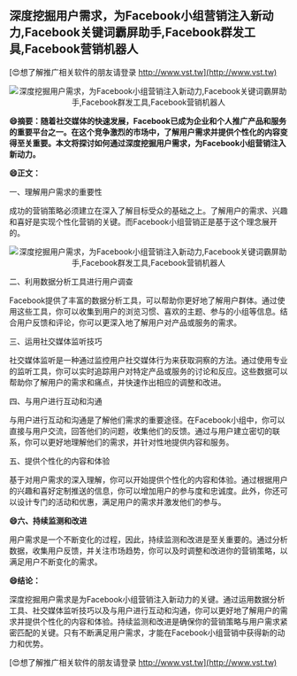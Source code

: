 ## **深度挖掘用户需求，为Facebook小组营销注入新动力,Facebook关键词霸屏助手,Facebook群发工具,Facebook营销机器人**

[😍想了解推广相关软件的朋友请登录 http://www.vst.tw](http://www.vst.tw)

 <center><img src="https://vst.tw/MP4/tuiguang/png/7.png" alt="深度挖掘用户需求，为Facebook小组营销注入新动力,Facebook关键词霸屏助手,Facebook群发工具,Facebook营销机器人"></center>

**😄摘要：随着社交媒体的快速发展，Facebook已成为企业和个人推广产品和服务的重要平台之一。在这个竞争激烈的市场中，了解用户需求并提供个性化的内容变得至关重要。本文将探讨如何通过深度挖掘用户需求，为Facebook小组营销注入新动力。**

**😄正文：**

一、理解用户需求的重要性

成功的营销策略必须建立在深入了解目标受众的基础之上。了解用户的需求、兴趣和喜好是实现个性化营销的关键。而Facebook小组营销正是基于这个理念展开的。

 <center><img src="https://vst.tw/MP4/tuiguang/png/4.png" alt="深度挖掘用户需求，为Facebook小组营销注入新动力,Facebook关键词霸屏助手,Facebook群发工具,Facebook营销机器人"></center>

二、利用数据分析工具进行用户调查

Facebook提供了丰富的数据分析工具，可以帮助你更好地了解用户群体。通过使用这些工具，你可以收集到用户的浏览习惯、喜欢的主题、参与的小组等信息。结合用户反馈和评论，你可以更深入地了解用户对产品或服务的需求。

三、运用社交媒体监听技巧

社交媒体监听是一种通过监控用户社交媒体行为来获取洞察的方法。通过使用专业的监听工具，你可以实时追踪用户对特定产品或服务的讨论和反应。这些数据可以帮助你了解用户的需求和痛点，并快速作出相应的调整和改进。

四、与用户进行互动和沟通

与用户进行互动和沟通是了解他们需求的重要途径。在Facebook小组中，你可以直接与用户交流，回答他们的问题，收集他们的反馈。通过与用户建立密切的联系，你可以更好地理解他们的需求，并针对性地提供内容和服务。

五、提供个性化的内容和体验

基于对用户需求的深入理解，你可以开始提供个性化的内容和体验。通过根据用户的兴趣和喜好定制推送的信息，你可以增加用户的参与度和忠诚度。此外，你还可以设计专门的活动和优惠，满足用户的需求并激发他们的参与。

**😄六、持续监测和改进**

用户需求是一个不断变化的过程，因此，持续监测和改进是至关重要的。通过分析数据，收集用户反馈，并关注市场趋势，你可以及时调整和改进你的营销策略，以满足用户不断变化的需求。

**😄结论：**

深度挖掘用户需求是为Facebook小组营销注入新动力的关键。通过运用数据分析工具、社交媒体监听技巧以及与用户进行互动和沟通，你可以更好地了解用户的需求并提供个性化的内容和体验。持续监测和改进是确保你的营销策略与用户需求紧密匹配的关键。只有不断满足用户需求，才能在Facebook小组营销中获得新的动力和优势。

[😍想了解推广相关软件的朋友请登录 http://www.vst.tw](http://www.vst.tw)



